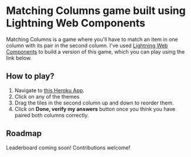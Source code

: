 # Matching Columns game built using Lightning Web Components

Matching Columns is a game where you'll have to match an item in one column with its pair in the second column. I've used [Lightning Web Components](https://lwc.dev) to build a version of this game, which you can play using the link below.

## How to play?

1. Navigate to [this Heroku App](https://matching-columns-lwc.herokuapp.com/).
1. Click on any of the themes
1. Drag the tiles in the second column up and down to reorder them.
1. Click on **Done, verify my answers** button once you think you have paired both columns correctly.

## Roadmap

Leaderboard coming soon! Contributions welcome!
